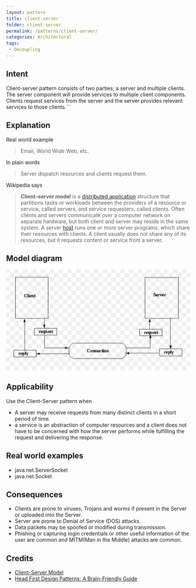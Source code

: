 ```yaml
---
layout: pattern
title: client-server
folder: client-server
permalink: /patterns/client-server/
categories: Architectural
tags:
 - Decoupling
---
```


## Intent

Client-server pattern consists of two parties; a server and multiple clients. The server component will provide services to multiple client components. Clients request services from the server and the server provides relevant services to those clients.```


## Explanation

Real world example

> Email, World Wide Web, etc.

In plain words

> Server dispatch resources and clients request them.

Wikipedia says

> **Client–server model** is a [distributed application](https://en.wikipedia.org/wiki/Distributed_application) structure that partitions tasks or workloads between the providers of a resource or service, called servers, and service requesters, called clients. Often clients and servers communicate over a computer network on separate hardware, but both client and server may reside in the same system. A server [host](https://en.wikipedia.org/wiki/Host_(network)) runs one or more server programs, which share their resources with clients. A client usually does not share any of its resources, but it requests content or service from a server. 

## Model diagram

![alt text](./etc/clientserver.png "Client-Server")

## Applicability

Use the Client-Server pattern when

* A server may receive requests from many distinct clients in a short period of time.
* a service is an abstraction of computer resources and a client does not have to be concerned with how the server performs while fulfilling the request and delivering the response.

## Real world examples

* java.net.ServerSocket
* java.net.Socket


## Consequences

* Clients are prone to viruses, Trojans and worms if present in the Server or uploaded into the Server.
* Server are prone to Denial of Service (DOS) attacks.
* Data packets may be spoofed or modified during transmission.
* Phishing or capturing login credentials or other useful information of the user are common and MITM(Man in the Middle) attacks are common.

## Credits

* [Client-Server Model](https://www.geeksforgeeks.org/client-server-model/)
* [Head First Design Patterns: A Brain-Friendly Guide](https://www.amazon.com/gp/product/0596007124/ref=as_li_tl?ie=UTF8&camp=1789&creative=9325&creativeASIN=0596007124&linkCode=as2&tag=javadesignpat-20&linkId=6b8b6eea86021af6c8e3cd3fc382cb5b)

